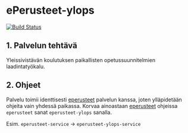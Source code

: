 # ePerusteet-ylops


[![Build Status](https://travis-ci.org/Opetushallitus/eperusteet-ylops.svg?branch=master)](https://travis-ci.org/Opetushallitus/eperusteet-ylops)

## 1. Palvelun tehtävä

Yleissivistävän koulutuksen paikallisten opetussuunnitelmien laadintatyökalu.

## 2. Ohjeet

Palvelu toimii identtisesti [eperusteet](https://github.com/Opetushallitus/eperusteet) palvelun 
kanssa, joten ylläpidetään ohjeita vain yhdessä paikassa. Korvaa ainoastaan 
[eperusteet](https://github.com/Opetushallitus/eperusteet) ohjeissa `eperusteet` sanat
`eperusteet-ylops` sanalla.

Esim. `eperusteet-service` -> `eperusteet-ylops-service`
